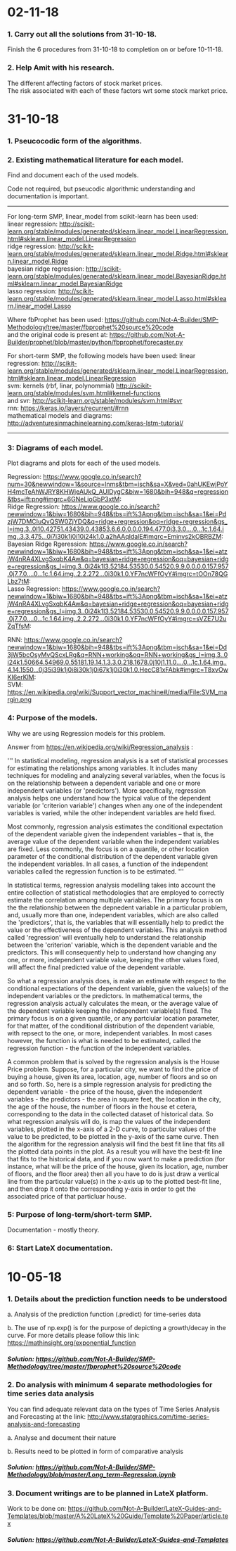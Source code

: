 # 02-11-18

### 1. Carry out all the solutions from 31-10-18.

Finish the 6 procedures from 31-10-18 to completion on or before 10-11-18.  

### 2. Help Amit with his research.

The different affecting factors of stock market prices.  
The risk associated with each of these factors wrt some stock market price.  

# 31-10-18

### 1. Pseucocodic form of the algorithms.

### 2. Existing mathematical literature for each model.

Find and document each of the used models.

Code not required, but pseucodic algorithmic understanding and documentation is important.  

------------------------------------------------------------------------------------------------------------------------------

For long-term SMP, linear_model from scikit-learn has been used:  
linear regression: http://scikit-learn.org/stable/modules/generated/sklearn.linear_model.LinearRegression.html#sklearn.linear_model.LinearRegression  
ridge regression: http://scikit-learn.org/stable/modules/generated/sklearn.linear_model.Ridge.html#sklearn.linear_model.Ridge  
bayesian ridge regression: http://scikit-learn.org/stable/modules/generated/sklearn.linear_model.BayesianRidge.html#sklearn.linear_model.BayesianRidge  
lasso regression: http://scikit-learn.org/stable/modules/generated/sklearn.linear_model.Lasso.html#sklearn.linear_model.Lasso  

Where fbProphet has been used: https://github.com/Not-A-Builder/SMP-Methodology/tree/master/fbprophet%20source%20code  
and the original code is present at: https://github.com/Not-A-Builder/prophet/blob/master/python/fbprophet/forecaster.py  

For short-term SMP, the following models have been used:
linear regression: http://scikit-learn.org/stable/modules/generated/sklearn.linear_model.LinearRegression.html#sklearn.linear_model.LinearRegression  
svm: kernels (rbf, linar, polynommial) http://scikit-learn.org/stable/modules/svm.html#kernel-functions  
and svr: http://scikit-learn.org/stable/modules/svm.html#svr  
rnn: https://keras.io/layers/recurrent/#rnn  
mathematical models and diagrams: http://adventuresinmachinelearning.com/keras-lstm-tutorial/  

------------------------------------------------------------------------------------------------------------------------------

### 3: Diagrams of each model.

Plot diagrams and plots for each of the used models.

Regression: https://www.google.co.in/search?num=30&newwindow=1&source=lnms&tbm=isch&sa=X&ved=0ahUKEwjPoYH4mcTeAhWJRY8KHWjeAUkQ_AUIDygC&biw=1680&bih=948&q=regression&tbs=ift:png#imgrc=6GNeLioGbP3xtM:  
Ridge Regression: https://www.google.co.in/search?newwindow=1&biw=1680&bih=948&tbs=ift%3Apng&tbm=isch&sa=1&ei=PdzjW7DMCIuQvQSW0ZjYDQ&q=ridge+regression&oq=ridge+regression&gs_l=img.3..0l10.42751.43439.0.43853.6.6.0.0.0.0.194.477.0j3.3.0....0...1c.1.64.img..3.3.475...0i7i30k1j0i10i24k1.0.a2hAAqIdalE#imgrc=Eminvs2kOBRBZM:  
Bayesian Ridge Rgeression: https://www.google.co.in/search?newwindow=1&biw=1680&bih=948&tbs=ift%3Apng&tbm=isch&sa=1&ei=atzjW4nRA4XLvgSxqbK4Aw&q=bayesian+ridge+regression&oq=bayesian+ridge+regression&gs_l=img.3..0i24k1l3.52184.53530.0.54520.9.9.0.0.0.0.157.957.0j7.7.0....0...1c.1.64.img..2.2.272...0i30k1.0.YF7ncWFfOyY#imgrc=tOOn78QGLbz7tM:  
Lasso Regression: https://www.google.co.in/search?newwindow=1&biw=1680&bih=948&tbs=ift%3Apng&tbm=isch&sa=1&ei=atzjW4nRA4XLvgSxqbK4Aw&q=bayesian+ridge+regression&oq=bayesian+ridge+regression&gs_l=img.3..0i24k1l3.52184.53530.0.54520.9.9.0.0.0.0.157.957.0j7.7.0....0...1c.1.64.img..2.2.272...0i30k1.0.YF7ncWFfOyY#imgrc=sVZE7U2uZqTfsM:  

RNN: https://www.google.co.in/search?newwindow=1&biw=1680&bih=948&tbs=ift%3Apng&tbm=isch&sa=1&ei=Dd3jW5bcOsyMvQScxLRg&q=RNN+working&oq=RNN+working&gs_l=img.3..0i24k1.50664.54969.0.55181.19.14.1.3.3.0.218.1678.0j10j1.11.0....0...1c.1.64.img..4.14.1550...0j35i39k1j0i8i30k1j0i67k1j0i30k1.0.HecC81xFAbk#imgrc=T8xvOwKI6erKlM:  
SVM: https://en.wikipedia.org/wiki/Support_vector_machine#/media/File:SVM_margin.png  

### 4: Purpose of the models.

Why we are using Regression models for this problem.

Answer from https://en.wikipedia.org/wiki/Regression_analysis :  

'''
In statistical modeling, regression analysis is a set of statistical processes for estimating the relationships among variables. It includes many techniques for modeling and analyzing several variables, when the focus is on the relationship between a dependent variable and one or more independent variables (or 'predictors'). More specifically, regression analysis helps one understand how the typical value of the dependent variable (or 'criterion variable') changes when any one of the independent variables is varied, while the other independent variables are held fixed.

Most commonly, regression analysis estimates the conditional expectation of the dependent variable given the independent variables – that is, the average value of the dependent variable when the independent variables are fixed. Less commonly, the focus is on a quantile, or other location parameter of the conditional distribution of the dependent variable given the independent variables. In all cases, a function of the independent variables called the regression function is to be estimated. 
'''

In statistical terms, regression analysis modelling takes into account the entire collection of statistical methodologies that are employed to correctly estimate the correlation among multiple variables. The primary focus is on the the relationship between the depnedent variable in a particular problem, and, usually more than one, independent variables, which are also called the 'predictors', that is, the variables that will essentially help to predict the value or the effectiveness of the dependent variables. This analysis method called 'regression' will eventually help to understand the relationship between the 'criterion' variable, which is the dependent variable and the predictors. This will consequently help to understand how changing any one, or more, independent variable value, keeping the other values fixed, will affect the final predicted value of the dependent variable.  

So what a regression analysis does, is make an estimate with respect to the conditional expectations of the dependent variable, given the value(s) of the independent variables or the predictors. In mathematical terms, the regression analysis 
actually calculates the mean, or the average value of the dependent variable keeping the independent variable(s) fixed. The primary focus is on a given quantile, or any partciular location parameter, for that matter, of the conditional distribution of the dependent variable, with repsect to the one, or more, independent variables. In most cases however, the function is what is needed to be estimated, called the regression function - the function of the independent variables. 

A common problem that is solved by the regression analysis is the House Price problem. Suppose, for a particular city, we want to find the price of buying a house, given its area, location, age, number of floors and so on and so forth. So, here is a simple regression analysis for predicting the dependent variable - the price of the house, given the independent variables - the predictors - the area in square feet, the location in the city, the age of the house, the number of floors in the house et cetera, corresponding to the data in the collected dataset of historical data. So what regression analysis will do, is map the values of the independent variables, plotted in the x-axis of a 2-D curve, to particular values of the value to be predicted, to be plotted in the y-axis of the same curve. Then the algorithm for the regression analysis will find the best fit line that fits all the plotted data points in the plot. As a result you will have the best-fit line that fits to the historical data, and if you now want to make a prediction (for instance, what will be the price of the house, given its location, age, number of floors, and the floor area) then all you have to do is just draw a vertical line from the particular value(s) in the x-axis up to the plotted best-fit line, and then drop it onto the corresponding y-axis in order to get the associated price of that particluar house.  



### 5: Purpose of long-term/short-term SMP.

Documentation - mostly theory.

### 6: Start LateX documentation.

# 10-05-18

### 1. Details about the prediction function needs to be understood

a. Analysis of the prediction function (.predict) for time-series data
    
b. The use of np.exp() is for the purpose of depicting a growth/decay in the curve. For more details please follow this link: https://mathinsight.org/exponential_function

##### Solution: https://github.com/Not-A-Builder/SMP-Methodology/tree/master/fbprophet%20source%20code

### 2. Do analysis with minimum 4 separate methodologies for time series data analysis

You can find adequate relevant data on the types of Time Series Analysis and Forecasting at the link: http://www.statgraphics.com/time-series-analysis-and-forecasting

a. Analyse and document their nature
    
b. Results need to be plotted in form of comparative analysis

##### Solution: https://github.com/Not-A-Builder/SMP-Methodology/blob/master/Long_term-Regression.ipynb

### 3. Document writings are to be planned in LateX platform.

Work to be done on: https://github.com/Not-A-Builder/LateX-Guides-and-Templates/blob/master/A%20LateX%20Guide/Template%20Paper/article.tex

##### Solution: https://github.com/Not-A-Builder/LateX-Guides-and-Templates



